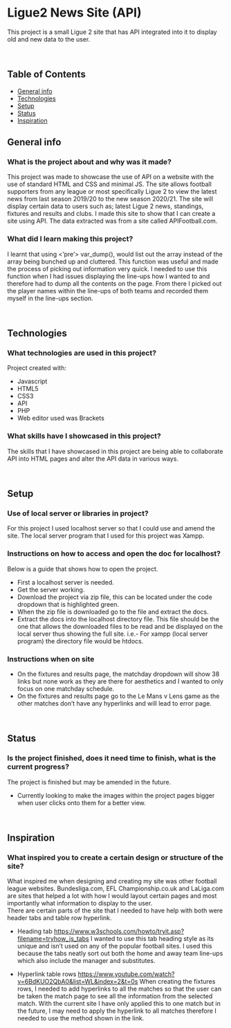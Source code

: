 # Ligue2 News Site (API)
This project is a small Ligue 2 site that has API integrated into it to display old and new data to the user. 

<br />

## Table of Contents
* [General info](#general-info)
* [Technologies](#technologies)
* [Setup](#setup)
* [Status](#status)
* [Inspiration](#inspiration)


## General info
### What is the project about and why was it made?
This project was made to showcase the use of API on a website with the use of standard HTML and CSS and minimal JS. The site allows football supporters from any league or most specifically Ligue 2 to view the latest news from last season 2019/20 to the new season 2020/21. The site will display certain data to users such as; latest Ligue 2 news, standings, fixtures and results and clubs. I made this site to show that I can create a site using API. The data extracted was from a site called APIFootball.com.

### What did I learn making this project?
I learnt that using <’pre’> var_dump(), would list out the array instead of the array being bunched up and cluttered. This function was useful and made the process of picking out information very quick. I needed to use this function when I had issues displaying the line-ups how I wanted to and therefore had to dump all the contents on the page. From there I  picked out the player names within the line-ups of both teams and recorded them myself in the line-ups section.  

<br />

## Technologies
### What technologies are used in this project?
Project created with:
* Javascript
* HTML5
* CSS3
* API
* PHP
* Web editor used was Brackets

### What skills have I showcased in this project?
The skills that I have showcased in this project are being able to collaborate API into HTML pages and alter the API data in various ways.  

<br />

## Setup
### Use of local server or libraries in project?
For this project I used localhost server so that I could use and amend the site. The local server program that I used for this project was Xampp.

### Instructions on how to access and open the doc for localhost?
Below is a guide that shows how to open the project.
*	First a localhost server is needed.
*	Get the server working.
*	Download the project via zip file, this can be located under the code dropdown that is highlighted green.
*	When the zip file is downloaded go to the file and extract the docs.
* Extract the docs into the localhost directory file. This file should be the one that allows the downloaded files to be read and be displayed on the local server thus showing the full site. i.e.- For xampp (local server program) the directory file would be htdocs.

### Instructions when on site
*	On the fixtures and results page, the matchday dropdown will show 38 links but none work as they are there for aesthetics and I wanted to only focus on one matchday schedule.
*	On the fixtures and results page go to the Le Mans v Lens game as the other matches don’t have any hyperlinks and will lead to error page.


<br />

## Status
### Is the project finished, does it need time to finish, what is the current progress?
The project is finished but may be amended in the future.
* Currently looking to make the images within the project pages bigger when user clicks onto them for a better view.

<br />

## Inspiration
### What inspired you to create a certain design or structure of the site?
What inspired me when designing and creating my site was other football league websites. Bundesliga.com, EFL Championship.co.uk and LaLiga.com are sites that helped a lot with how I would layout certain pages and most importantly what information to display to the user.  
There are certain parts of the site that I needed to have help with both were header tabs and table row hyperlink.
*	Heading tab
https://www.w3schools.com/howto/tryit.asp?filename=tryhow_js_tabs 
I wanted to use this tab heading style as its unique and isn’t used on any of the popular football sites. I used this because the tabs neatly sort out both the home and away team line-ups which also include the manager and substitutes. 

*	Hyperlink table rows
https://www.youtube.com/watch?v=6BdKUO2QbA0&list=WL&index=2&t=0s 
When creating the fixtures rows, I needed to add hyperlinks to all the matches so that the user can be taken the match page to see all the information from the selected match. With the current site I have only applied this to one match but in the future, I may need to apply the hyperlink to all matches therefore I needed to use the method shown in the link. 
